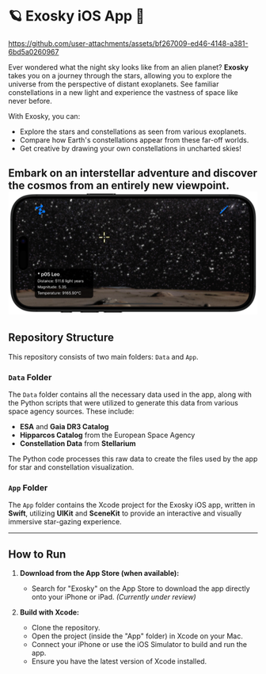 # 🪐 Exosky iOS App 📱


https://github.com/user-attachments/assets/bf267009-ed46-4148-a381-6bd5a0260967


Ever wondered what the night sky looks like from an alien planet? **Exosky** takes you on a journey through the stars, allowing you to explore the universe from the perspective of distant exoplanets. See familiar constellations in a new light and experience the vastness of space like never before.

With Exosky, you can:

- Explore the stars and constellations as seen from various exoplanets.
- Compare how Earth's constellations appear from these far-off worlds.
- Get creative by drawing your own constellations in uncharted skies!

Embark on an interstellar adventure and discover the cosmos from an entirely new viewpoint.
![Alt text](./Data/image/preview.png)
---

## Repository Structure

This repository consists of two main folders: `Data` and `App`.

### `Data` Folder

The `Data` folder contains all the necessary data used in the app, along with the Python scripts that were utilized to generate this data from various space agency sources. These include:

- **ESA** and **Gaia DR3 Catalog**
- **Hipparcos Catalog** from the European Space Agency
- **Constellation Data** from **Stellarium**

The Python code processes this raw data to create the files used by the app for star and constellation visualization.

### `App` Folder

The `App` folder contains the Xcode project for the Exosky iOS app, written in **Swift**, utilizing **UIKit** and **SceneKit** to provide an interactive and visually immersive star-gazing experience.

---
## How to Run

1. **Download from the App Store (when available):**
   - Search for "Exosky" on the App Store to download the app directly onto your iPhone or iPad. *(Currently under review)*

2. **Build with Xcode:**
   - Clone the repository.
   - Open the project (inside the "App" folder) in Xcode on your Mac.
   - Connect your iPhone or use the iOS Simulator to build and run the app.
   - Ensure you have the latest version of Xcode installed.
